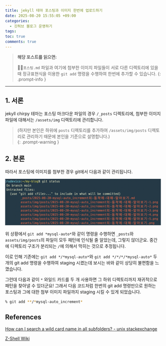 ```yaml
---
title: jekyll 테마 포스팅과 이미지 한번에 업로드하기
date: 2025-08-20 15:55:05 +09:00
categories:
  - 깃허브 블로그 운영하기
tags:
toc: true
comments: true
---
```


> **해당 포스트를 읽으면:**
> 
> `포스팅.md` 파일과 여기에 첨부한 이미지 파일들이 서로 다른 디렉토리에 있을 때 정규표현식을 이용한 `git add` 명령을 수행하여 한번에 추가할 수 있습니다.
{: .prompt-info }

---
## 1. 서론
jekyll chirpy 테마는 포스팅 마크다운 파일의 경우 `/_posts` 디렉토리에, 첨부한 이미지 파일에 대해서는 `/assets/img` 디렉토리에 관리합니다.

> (하지만 본인은 하위에 `posts` 디렉토리를 추가하여 `/assets/img/posts` 디렉토리로 관리하기 때문에 본인을 기준으로 설명합니다.)  
{: .prompt-warning }

  
## 2. 본론
따라서 포스팅에 이미지를 첨부한 경우 git에서 다음과 같이 관리됩니다.

![포스팅 파일과 이미지 파일에 서로 다른 디렉토리에 유지되어 git add 명령을 여러 번 수행해야 될 것으로 판단되는 상황](assets/img/posts/2025-08-20-jekyll-테마-포스팅과-이미지-한번에-업로드하기.png)

  
위 상황에서 `git add *mysql-auto*`와 같이 명령을 수행하면 `_posts`와 `assets/img/posts`의 파일이 모두 패턴에 인식될 줄 알았는데, 그렇지 않더군요. 중간에 디렉토리 구조가 분리되는 `/`에 의해서 막히는 것으로 추정됩니다.

이로 인해 기존에는 `git add */*mysql-auto*`와 `git add */*/*/*mysql-auto*` 두 개의 git add 명령을 수행하여 staging 시켰는데 보시는 바와 같이 상당히 불편함을 느꼈습니다.

그런데 다음과 같이 `*` 와일드 카드를 두 개 사용하면 그 하위 디렉토리까지 재귀적으로 패턴을 찾아낼 수 있더군요! 그래서 다음 코드처럼 한번의 git add 명령만으로 원하는 포스팅과 그에 대한 첨부 이미지 파일까지 staging 시킬 수 있게 되었습니다.

```bash
% git add **/*mysql-auto_increment*
```

    
## References
[How can I search a wild card name in all subfolders? - unix stackexchange](https://unix.stackexchange.com/questions/47858/how-can-i-search-a-wild-card-name-in-all-subfolders)

[Z-Shell Wiki](https://wiki.zshell.dev/community/zsh_guide/roadmap/expansion)